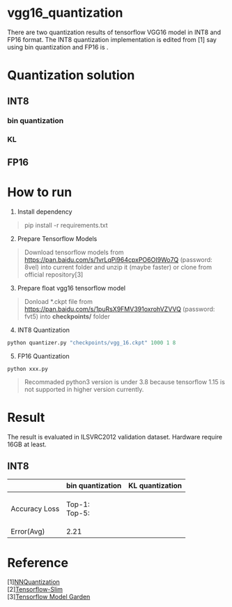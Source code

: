 # vgg16_quantization
There are two quantization results of tensorflow VGG16 model in INT8 and FP16 format. The INT8 quantization implementation is edited from [1] say using bin quantization and FP16 is  .

# Quantization solution
## INT8
### bin quantization

### KL 

## FP16


# How to run
1. Install dependency
>pip install -r requirements.txt
2. Prepare Tensorflow Models
>Download tensorflow models from https://pan.baidu.com/s/1vrLqPi964cpxPO6OI9Wo7Q (password: 8vel) into current folder and unzip it (maybe faster) or clone from official repository[3]
3. Prepare float vgg16 tensorflow model
>Donload *.ckpt file from https://pan.baidu.com/s/1puRsX9FMV391oxrohVZVVQ (password: fvt5) into **checkpoints/** folder
4. INT8 Quantization
```python
python quantizer.py "checkpoints/vgg_16.ckpt" 1000 1 8
```
5. FP16 Quantization
```
python xxx.py
```

>Recommaded python3 version is under 3.8 because tensorflow 1.15 is not supported in higher version currently.

# Result
The result is evaluated in ILSVRC2012 validation dataset. Hardware require 16GB at least.
## INT8
|     | bin quantization | KL quantization |
|:----|:----|:------|
|Accuracy Loss|<p>Top-1:<br>Top-5:</p>||
|Error(Avg)|2.21||

# Reference
[1][NNQuantization](https://github.com/bgrochal/NNQuantization)\
[2][Tensorflow-Slim](https://github.com/tensorflow/models/tree/master/research/slim)\
[3][Tensorflow Model Garden](https://github.com/tensorflow/models)
